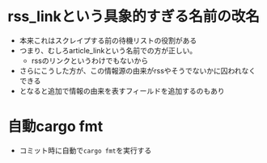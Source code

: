 # rss_linkという具象的すぎる名前の改名
- 本来これはスクレイプする前の待機リストの役割がある
- つまり、むしろarticle_linkという名前での方が正しい。
	- rssのリンクというわけでもないから
- さらにこうした方が、この情報源の由来がrssやそうでないかに囚われなくできる
- となると追加で情報の由来を表すフィールドを追加するのもあり

# 自動cargo fmt
- コミット時に自動で`cargo fmt`を実行する
